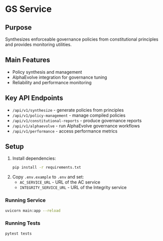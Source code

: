 # GS Service

## Purpose

Synthesizes enforceable governance policies from constitutional principles and provides monitoring utilities.

## Main Features

- Policy synthesis and management
- AlphaEvolve integration for governance tuning
- Reliability and performance monitoring

## Key API Endpoints

- `/api/v1/synthesize` - generate policies from principles
- `/api/v1/policy-management` - manage compiled policies
- `/api/v1/constitutional-reports` - produce governance reports
- `/api/v1/alphaevolve` - run AlphaEvolve governance workflows
- `/api/v1/performance` - access performance metrics

## Setup

1. Install dependencies:
   ```bash
   pip install -r requirements.txt
   ```
2. Copy `.env.example` to `.env` and set:
   - `AC_SERVICE_URL` - URL of the AC service
   - `INTEGRITY_SERVICE_URL` - URL of the Integrity service

### Running Service

```bash
uvicorn main:app --reload
```

### Running Tests

```bash
pytest tests
```
